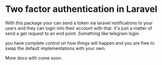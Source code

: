 # Two factor authentication in Laravel

With this package your can send a token via laravel notifications to your users and they can login into their account with that.
it's just a matter of send a get request to an end point. Something like telegram login.

you have complete control on how things will happen and you are free to swap the default implementations with your own.

More docs with come soon.
